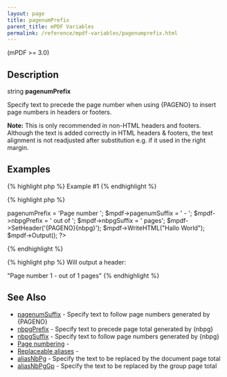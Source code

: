 ```yaml
---
layout: page
title: pagenumPrefix
parent_title: mPDF Variables
permalink: /reference/mpdf-variables/pagenumprefix.html
---
```


<div id="bpmbook" class="bpmbook" style="direction:ltr;">
<div class="topic_user_field">
<div id="U0">
<p>(mPDF &gt;= 3.0)</p>
<h2>Description</h2>

<div class="alert alert-info" role="alert">string <b>pagenumPrefix</b></div>
<p>Specify text to precede the page number when using {PAGENO} to insert page numbers in headers or footers.</p>

<div class="alert alert-info" role="alert"><b>Note:</b> This is only recommended in non-HTML headers and footers. Although the text is added correctly in HTML headers &amp; footers, the text alignment is not readjusted after substitution e.g. if it used in the right margin.</div>
<h2>Examples</h2>

{% highlight php %}
Example #1
{% endhighlight %}

{% highlight php %}
<?php

<?php

$mpdf=new mPDF();

$mpdf->pagenumPrefix = 'Page number ';

$mpdf->pagenumSuffix = ' - ';

$mpdf->nbpgPrefix = ' out of ';

$mpdf->nbpgSuffix = ' pages';

$mpdf->SetHeader('{PAGENO}{nbpg}');

$mpdf->WriteHTML("Hallo World");

$mpdf->Output();

?>
{% endhighlight %}

{% highlight php %}
Will output a header:

"Page number 1 - out of 1 pages"
{% endhighlight %}

<h2>See Also</h2>
<ul>
<li class="manual_boxlist"><a href="/reference/mpdf-variables/pagenumsuffix.html">pagenumSuffix</a> - Specify text to follow page numbers generated by {PAGENO}</li>
<li class="manual_boxlist"><a href="/reference/mpdf-variables/nbpgprefix.html">nbpgPrefix</a> - Specify text to precede page total generated by {nbpg}

</li>
<li class="manual_boxlist"><a href="/reference/mpdf-variables/nbpgsuffix.html">nbpgSuffix</a> - Specify text to follow page numbers generated by {nbpg}</li>
<li class="manual_boxlist"><a href="/paging/page-numbering.html">Page numbering</a> - 

</li>
<li class="manual_boxlist"><a href="/what-else-can-i-do/replaceable-aliases.html">Replaceable aliases</a> -&nbsp;</li>
<li class="manual_boxlist"><a href="/reference/mpdf-variables/aliasnbpg.html">aliasNbPg</a> - Specify the text to be replaced by the document page total</li>
<li class="manual_boxlist"><a href="/reference/mpdf-variables/aliasnbpggp.html">aliasNbPgGp</a> - Specify the text to be replaced by the group page total</li>
</ul>
<p>&nbsp;</p>
</div>
</div>

